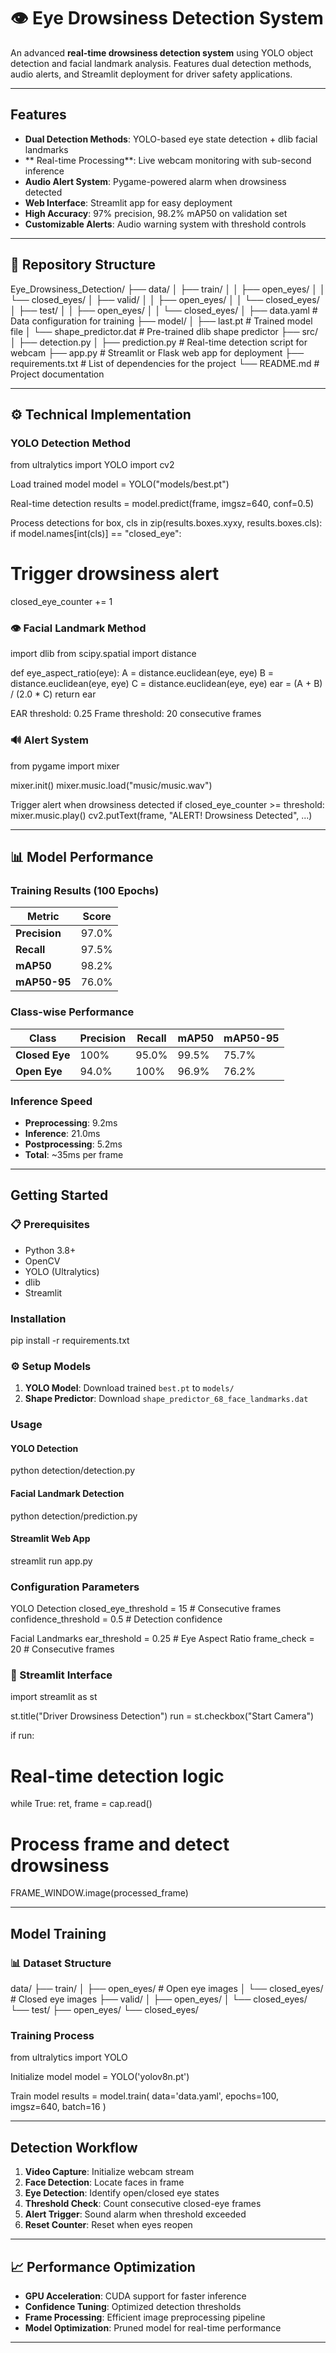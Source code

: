 # 👁️ Eye Drowsiness Detection System

An advanced **real-time drowsiness detection system** using YOLO object detection and facial landmark analysis. Features dual detection methods, audio alerts, and Streamlit deployment for driver safety applications.

---

## Features

- **Dual Detection Methods**: YOLO-based eye state detection + dlib facial landmarks
- ** Real-time Processing**: Live webcam monitoring with sub-second inference
- **Audio Alert System**: Pygame-powered alarm when drowsiness detected
- **Web Interface**: Streamlit app for easy deployment
- **High Accuracy**: 97% precision, 98.2% mAP50 on validation set
- **Customizable Alerts**: Audio warning system with threshold controls

---

## 📂 Repository Structure

Eye_Drowsiness_Detection/
├── data/
│   ├── train/
│   │   ├── open_eyes/
│   │   └── closed_eyes/
│   ├── valid/
│   │   ├── open_eyes/
│   │   └── closed_eyes/
│   ├── test/
│   │   ├── open_eyes/
│   │   └── closed_eyes/
│   ├── data.yaml  # Data configuration for training
├── model/
│   ├── last.pt   # Trained model file
│   └── shape_predictor.dat  # Pre-trained dlib shape predictor
├── src/
│   ├── detection.py 
│   ├── prediction.py  # Real-time detection script for webcam
├── app.py  # Streamlit or Flask web app for deployment
├── requirements.txt  # List of dependencies for the project
└── README.md  # Project documentation


---

## ⚙️ Technical Implementation

### YOLO Detection Method

from ultralytics import YOLO
import cv2

Load trained model
model = YOLO("models/best.pt")

Real-time detection
results = model.predict(frame, imgsz=640, conf=0.5)

Process detections
for box, cls in zip(results.boxes.xyxy, results.boxes.cls):
if model.names[int(cls)] == "closed_eye":
# Trigger drowsiness alert
closed_eye_counter += 1


### 👁️ Facial Landmark Method

import dlib
from scipy.spatial import distance

def eye_aspect_ratio(eye):
A = distance.euclidean(eye, eye)
B = distance.euclidean(eye, eye)
C = distance.euclidean(eye, eye)
ear = (A + B) / (2.0 * C)
return ear

EAR threshold: 0.25
Frame threshold: 20 consecutive frames


### 🔊 Alert System

from pygame import mixer

mixer.init()
mixer.music.load("music/music.wav")

Trigger alert when drowsiness detected
if closed_eye_counter >= threshold:
mixer.music.play()
cv2.putText(frame, "ALERT! Drowsiness Detected", ...)


---

## 📊 Model Performance

### Training Results (100 Epochs)
| Metric | Score |
|--------|-------|
| **Precision** | 97.0% |
| **Recall** | 97.5% |
| **mAP50** | 98.2% |
| **mAP50-95** | 76.0% |

### Class-wise Performance
| Class | Precision | Recall | mAP50 | mAP50-95 |
|-------|-----------|--------|-------|----------|
| **Closed Eye** | 100% | 95.0% | 99.5% | 75.7% |
| **Open Eye** | 94.0% | 100% | 96.9% | 76.2% |

### Inference Speed
- **Preprocessing**: 9.2ms
- **Inference**: 21.0ms  
- **Postprocessing**: 5.2ms
- **Total**: ~35ms per frame

---

## Getting Started

### 📋 Prerequisites
- Python 3.8+
- OpenCV
- YOLO (Ultralytics)
- dlib
- Streamlit

### Installation

pip install -r requirements.txt


### ⚙️ Setup Models
1. **YOLO Model**: Download trained `best.pt` to `models/`
2. **Shape Predictor**: Download `shape_predictor_68_face_landmarks.dat`

### Usage

#### YOLO Detection

python detection/detection.py


#### Facial Landmark Detection 

python detection/prediction.py


#### Streamlit Web App

streamlit run app.py

### Configuration Parameters

YOLO Detection
closed_eye_threshold = 15 # Consecutive frames
confidence_threshold = 0.5 # Detection confidence

Facial Landmarks
ear_threshold = 0.25 # Eye Aspect Ratio
frame_check = 20 # Consecutive frames


### 📱 Streamlit Interface

import streamlit as st

st.title("Driver Drowsiness Detection")
run = st.checkbox("Start Camera")

if run:
# Real-time detection logic
while True:
ret, frame = cap.read()
# Process frame and detect drowsiness
FRAME_WINDOW.image(processed_frame)


---

## Model Training

### 📊 Dataset Structure

data/
├── train/
│ ├── open_eyes/ # Open eye images
│ └── closed_eyes/ # Closed eye images
├── valid/
│ ├── open_eyes/
│ └── closed_eyes/
└── test/
├── open_eyes/
└── closed_eyes/


### Training Process

from ultralytics import YOLO

Initialize model
model = YOLO('yolov8n.pt')

Train model
results = model.train(
data='data.yaml',
epochs=100,
imgsz=640,
batch=16
)


---

## Detection Workflow

1. **Video Capture**: Initialize webcam stream
2. **Face Detection**: Locate faces in frame
3. **Eye Detection**: Identify open/closed eye states
4. **Threshold Check**: Count consecutive closed-eye frames
5. **Alert Trigger**: Sound alarm when threshold exceeded
6. **Reset Counter**: Reset when eyes reopen

---

## 📈 Performance Optimization

- **GPU Acceleration**: CUDA support for faster inference
- **Confidence Tuning**: Optimized detection thresholds
- **Frame Processing**: Efficient image preprocessing pipeline
- **Model Optimization**: Pruned model for real-time performance

---

